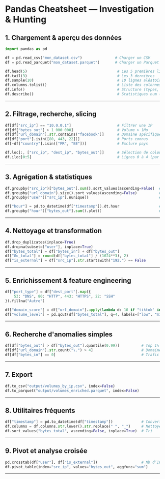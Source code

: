 # Pandas Cheatsheet — Investigation & Hunting

## 1. Chargement & aperçu des données

```python
import pandas as pd

df = pd.read_csv("mon_dataset.csv")               # Charger un CSV
df = pd.read_parquet("mon_dataset.parquet")       # Charger un Parquet

df.head(5)                                         # Les 5 premières lignes
df.tail(3)                                         # Les 3 dernières
df.sample(10)                                      # 10 lignes aléatoires
df.columns.tolist()                                # Liste des colonnes
df.info()                                          # Structure (types, null)
df.describe()                                      # Statistiques num (moy, min, etc.)
```

---

## 2. Filtrage, recherche, slicing

```python
df[df["src_ip"] == "10.0.0.1"]                     # Filtrer une IP
df[df["bytes_out"] > 1_000_000]                    # Volume > 1Mo
df[df["url_domain"].str.contains("facebook")]      # Domaine spécifique
df[df["port"].isin([80, 443, 22])]                 # Ports connus
df[~df["country"].isin(["FR", "BE"])]              # Exclure pays

df.loc[:, ["src_ip", "dest_ip", "bytes_out"]]      # Sélection de colonnes
df.iloc[0:5]                                       # Lignes 0 à 4 (par index)
```

---

## 3. Agrégation & statistiques

```python
df.groupby("src_ip")["bytes_out"].sum().sort_values(ascending=False)  # Volume par IP
df.groupby("url_domain").size().sort_values(ascending=False)          # Domaines les plus appelés
df.groupby("user")["src_ip"].nunique()                                # Nb d’IP par user

df["hour"] = pd.to_datetime(df["timestamp"]).dt.hour                  # Extraire heure
df.groupby("hour")["bytes_out"].sum().plot()                          # Trafic par heure
```

---

## 4. Nettoyage et transformation

```python
df.drop_duplicates(inplace=True)
df.dropna(subset=["user"], inplace=True)
df["bytes_total"] = df["bytes_in"] + df["bytes_out"]
df["Go_total"] = round(df["bytes_total"] / (1024**3), 2)
df["is_external"] = df["src_ip"].str.startswith("192.") == False
```

---

## 5. Enrichissement & feature engineering

```python
df["port_type"] = df["dest_port"].map({
    53: "DNS", 80: "HTTP", 443: "HTTPS", 22: "SSH"
}).fillna("Autre")

df["domain_score"] = df["url_domain"].apply(lambda d: 10 if "tiktok" in d else 0)
df["volume_level"] = pd.qcut(df["bytes_total"], q=4, labels=["low", "mid", "high", "very high"])
```

---

## 6. Recherche d'anomalies simples

```python
df[df["bytes_out"] > df["bytes_out"].quantile(0.99)]          # Top 1% en sortie
df[df["url_domain"].str.count("\.") > 4]                      # Domaines très imbriqués (ex: DGA)
df[df["bytes_in"] == 0]                                       # Trafic unidirectionnel
```

---

## 7. Export

```python
df.to_csv("output/volumes_by_ip.csv", index=False)
df.to_parquet("output/volumes_enriched.parquet", index=False)
```

---

## 8. Utilitaires fréquents

```python
df["timestamp"] = pd.to_datetime(df["timestamp"])             # Convertir en datetime
df.columns = df.columns.str.lower().str.replace(" ", "_")     # Nettoyer noms colonnes
df.sort_values("bytes_total", ascending=False, inplace=True)  # Tri
```

---

## 9. Pivot et analyse croisée

```python
pd.crosstab(df["user"], df["is_external"])                    # Nb d’IP internes/externes par user
df.pivot_table(index="src_ip", values="bytes_out", aggfunc="sum")
```

---